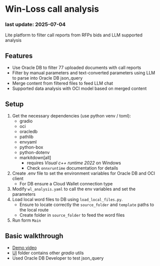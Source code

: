 # Win-Loss call analysis

### last update: 2025-07-04

Lite platform to filter call reports from RFPs bids and LLM supported analysis

## Features

- Use Oracle DB to filter 77 uploaded documents with call reports
- Filter by manual parameters and text-converted parameters using LLM to parse into Oracle DB json_query
- Merge content from filtered files to feed LLM chat
- Supported data analysis with OCI model based on merged content

## Setup

1. Get the necessary dependencies (use python venv / toml):
    - gradio
    - oci
    - oracledb
    - pathlib
    - envyaml
    - python-box
    - python-dotenv
    - markitdown[all] 
        - requires *Visual c++ runtime 2022* on Windows
        - Check ```onnxruntime``` documentation for details
2. Create .env file to set the environment variables for Oracle DB and OCI client
    - For DB ensure a Cloud Wallet connection type
3. Modify ```wl_analysis.yaml``` to call the env variables and set the parameters
4. Load local word files to DB using ```load_local_files.py```.
    - Ensure to locate correctly the ```source_folder``` and ```template``` paths to the local route
    - Create folder in ```source_folder``` to feed the word files
4. Run form ```Main```

## Basic walkthrough

- [Demo video](walkthrough/WL_Calls_Demo.mp4)
- [UI](UI) folder contains other *gradio* utils
- Used Oracle DB Developer to test json_query